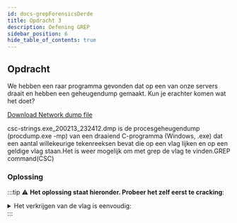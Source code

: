 ```yaml
---
id: docs-grepForensicsDerde
title: Opdracht 3
description: Oefening GREP
sidebar_position: 6
hide_table_of_contents: true
---
```


## Opdracht
We hebben een raar programma gevonden dat op een van onze servers draait en hebben een geheugendump gemaakt. Kun je erachter komen wat het doet?

[Download Network dump file](./assets/csc-strings.exe_200213_232412.dmp)

csc-strings.exe_200213_232412.dmp is de procesgeheugendump (procdump.exe -mp) van een draaiend C-programma (Windows, .exe) dat een aantal willekeurige tekenreeksen bevat die op een vlag lijken en op een geldige vlag staan.Het is weer mogelijk om met grep de vlag te vinden.GREP command(CSC)

### Oplossing
:::tip
:warning: **Het oplossing staat hieronder. Probeer het zelf eerst te cracking**:
<details>
  <summary>Het verkrijgen van de vlag is eenvoudig:</summary> 
  <p>strings csc-strings.exe_200213_232412.dmp | grep -v ThisIsNot | grep CSC</p>
</details>
:::
